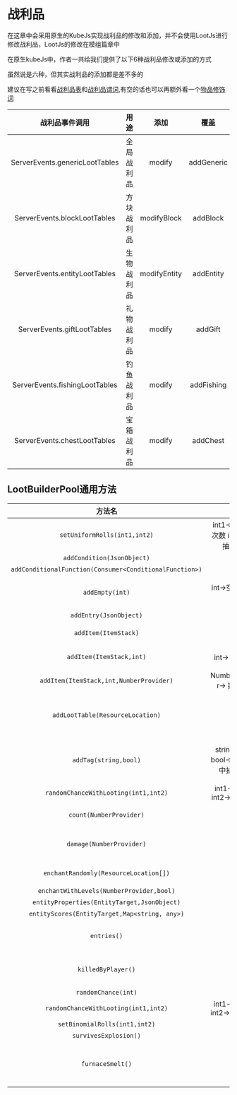 # 战利品
在这章中会采用原生的KubeJs实现战利品的修改和添加，并不会使用LootJs进行修改战利品，LootJs的修改在模组篇章中

在原生kubeJs中，作者一共给我们提供了以下6种战利品修改或添加的方式

虽然说是六种，但其实战利品的添加都是差不多的

建议在写之前看看[战利品表](https://zh.minecraft.wiki/w/%E6%88%98%E5%88%A9%E5%93%81%E8%A1%A8?variant=zh-cn)和[战利品谓词](https://zh.minecraft.wiki/w/%E6%88%98%E5%88%A9%E5%93%81%E8%A1%A8?variant=zh-cn),有空的话也可以再额外看一个[物品修饰词](https://zh.minecraft.wiki/w/%E7%89%A9%E5%93%81%E4%BF%AE%E9%A5%B0%E5%99%A8)

|   战利品事件调用                |     用途   |   添加  |  覆盖 |  用法 |
| :----------------------------: | :-------: | :----------: | :--------: | :-----------------------------------: |
| ServerEvents.genericLootTables | 全局战利品 | modify       | addGeneric | [全局战利品](./GlobalLootTable)   |
| ServerEvents.blockLootTables   | 方块战利品 | modifyBlock  | addBlock   | [方块战利品](./BlockLootTable)    |
| ServerEvents.entityLootTables  | 生物战利品 | modifyEntity | addEntity  | [生物战利品](./EntityLootTable)     |
| ServerEvents.giftLootTables    | 礼物战利品 | modify       | addGift    | [礼物战利品](./GiftLootTable)     |
| ServerEvents.fishingLootTables | 钓鱼战利品 | modify       | addFishing | [钓鱼战利品](./FishingLootTable)   |
| ServerEvents.chestLootTables   | 宝箱战利品 | modify       | addChest   | [宝箱战利品](./ChestLootTable) |

## LootBuilderPool通用方法
|                         方法名                          |                  参数                   |           用途           |      返回类型      |
| :-----------------------------------------------------: | :-------------------------------------: | :----------------------: | :----------------: |
|              `setUniformRolls(int1,int2)`               |  int1->最小抽取次数 int2->最大抽取次数  |    随机从奖池抽取次数    |        void        |
|               `addCondition(JsonObject)`                |                    ~                    |            ~             | ConditionContainer |
| `addConditionalFunction(Consumer<ConditionalFunction>)` |                    ~                    |            ~             | FunctionContainer  |
|                     `addEmpty(int)`                     |            int->空值占比权重            |     设置抽到空的权重     |   LootTableEntry   |
|                 `addEntry(JsonObject)`                  |                    ~                    |            ~             |   LootTableEntry   |
|                  `addItem(ItemStack)`                   |                   ->                    |         添加物品         |   LootTableEntry   |
|                `addItem(ItemStack,int)`                 |             int-> 权重占比              |         添加物品         |   LootTableEntry   |
|         `addItem(ItemStack,int,NumberProvider)`         |        NumberProvider-> 数量范围        |         添加物品         |   LootTableEntry   |
|            `addLootTable(ResourceLocation)`             |                   ->                    |  添加到其他的战利品表里  |   LootTableEntry   |
|                  `addTag(string,bool)`                  | string->tagId bool-> 是否从其中抽取一个 |    添加tag作为战利品     |   LootTableEntry   |
|          `randomChanceWithLooting(int1,int2)`           |      int1->chance int2->multiplier      |            ~             | ConditionContainer |
|                 `count(NumberProvider)`                 |                   ->                    |       设置数量范围       | FunctionContainer  |
|                `damage(NumberProvider)`                 |                   ->                    |      设置损坏值范围      | FunctionContainer  |
|          `enchantRandomly(ResourceLocation[])`          |                   ->                    |         随机附魔         | FunctionContainer  |
|        `enchantWithLevels(NumberProvider,bool)`         |                    ~                    |            ~             | FunctionContainer  |
|       `entityProperties(EntityTarget,JsonObject)`       |                    ~                    |            ~             | ConditionContainer |
|      `entityScores(EntityTarget,Map<string, any>)`      |                    ~                    |            ~             | ConditionContainer |
|                       `entries()`                       |                    -                    |     获取entries列表      |     JsonArray      |
|                   `killedByPlayer()`                    |                    -                    |     设置需要玩家击杀     | ConditionContainer |
|                   `randomChance(int)`                   |                   ->                    |            ~             | ConditionContainer |
|          `randomChanceWithLooting(int1,int2)`           |     int1-> chance int2-> multiplier     |            ~             | ConditionContainer |
|              `setBinomialRolls(int1,int2)`              |                    ~                    |            ~             |        void        |
|                  `survivesExplosion()`                  |                    -                    |            ~             | ConditionContainer |
|                    `furnaceSmelt()`                     |                    -                    | 掉落物品可被火焰附加熔炼 | FunctionContainer  |